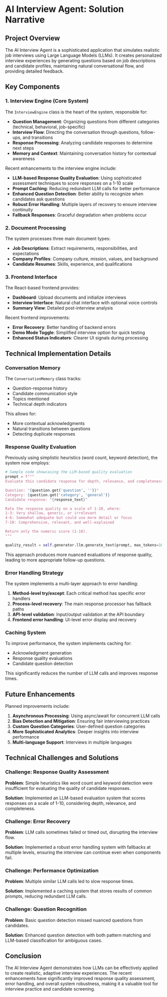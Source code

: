 # AI Interview Agent: Solution Narrative

## Project Overview

The AI Interview Agent is a sophisticated application that simulates realistic job interviews using Large Language Models (LLMs). It creates personalized interview experiences by generating questions based on job descriptions and candidate profiles, maintaining natural conversational flow, and providing detailed feedback.

## Key Components

### 1. Interview Engine (Core System)

The `InterviewEngine` class is the heart of the system, responsible for:

- **Question Management**: Organizing questions from different categories (technical, behavioral, job-specific)
- **Interview Flow**: Directing the conversation through questions, follow-ups, and transitions
- **Response Processing**: Analyzing candidate responses to determine next steps
- **Memory and Context**: Maintaining conversation history for contextual awareness

Recent enhancements to the interview engine include:

- **LLM-based Response Quality Evaluation**: Using sophisticated assessment techniques to score responses on a 1-10 scale
- **Prompt Caching**: Reducing redundant LLM calls for better performance
- **Enhanced Question Detection**: Better ability to recognize when candidates ask questions
- **Robust Error Handling**: Multiple layers of recovery to ensure interview continuity
- **Fallback Responses**: Graceful degradation when problems occur

### 2. Document Processing

The system processes three main document types:
- **Job Descriptions**: Extract requirements, responsibilities, and expectations
- **Company Profiles**: Company culture, mission, values, and background
- **Candidate Resumes**: Skills, experience, and qualifications

### 3. Frontend Interface

The React-based frontend provides:
- **Dashboard**: Upload documents and initialize interviews
- **Interview Interface**: Natural chat interface with optional voice controls
- **Summary View**: Detailed post-interview analysis

Recent frontend improvements:
- **Error Recovery**: Better handling of backend errors
- **Demo Mode Toggle**: Simplified interview option for quick testing
- **Enhanced Status Indicators**: Clearer UI signals during processing

## Technical Implementation Details

### Conversation Memory

The `ConversationMemory` class tracks:
- Question-response history
- Candidate communication style
- Topics mentioned
- Technical depth indicators

This allows for:
- More contextual acknowledgments
- Natural transitions between questions
- Detecting duplicate responses

### Response Quality Evaluation

Previously using simplistic heuristics (word count, keyword detection), the system now employs:

```python
# Sample code showcasing the LLM-based quality evaluation
prompt = f"""
Evaluate this candidate response for depth, relevance, and completeness.

Question: "{question.get('question', '')}"
Category: {question.get('category', 'general')}
Candidate response: "{response_text}"

Rate the response quality on a scale of 1-10, where:
1-3: Very shallow, generic, or irrelevant
4-6: Somewhat adequate but could use more detail or focus
7-10: Comprehensive, relevant, and well-explained

Return only the numeric score (1-10).
"""

quality_result = self.generator.llm.generate_text(prompt, max_tokens=10)
```

This approach produces more nuanced evaluations of response quality, leading to more appropriate follow-up questions.

### Error Handling Strategy

The system implements a multi-layer approach to error handling:

1. **Method-level try/except**: Each critical method has specific error handlers
2. **Process-level recovery**: The main response processor has fallback paths
3. **API-level validation**: Input/output validation at the API boundary
4. **Frontend error handling**: UI-level error display and recovery

### Caching System

To improve performance, the system implements caching for:
- Acknowledgment generation
- Response quality evaluations
- Candidate question detection

This significantly reduces the number of LLM calls and improves response times.

## Future Enhancements

Planned improvements include:

1. **Asynchronous Processing**: Using async/await for concurrent LLM calls
2. **Bias Detection and Mitigation**: Ensuring fair interviewing practices
3. **Custom Question Categories**: User-defined question categories
4. **More Sophisticated Analytics**: Deeper insights into interview performance
5. **Multi-language Support**: Interviews in multiple languages

## Technical Challenges and Solutions

### Challenge: Response Quality Assessment

**Problem**: Simple heuristics like word count and keyword detection were insufficient for evaluating the quality of candidate responses.

**Solution**: Implemented an LLM-based evaluation system that scores responses on a scale of 1-10, considering depth, relevance, and completeness.

### Challenge: Error Recovery

**Problem**: LLM calls sometimes failed or timed out, disrupting the interview flow.

**Solution**: Implemented a robust error handling system with fallbacks at multiple levels, ensuring the interview can continue even when components fail.

### Challenge: Performance Optimization

**Problem**: Multiple similar LLM calls led to slow response times.

**Solution**: Implemented a caching system that stores results of common prompts, reducing redundant LLM calls.

### Challenge: Question Recognition

**Problem**: Basic question detection missed nuanced questions from candidates.

**Solution**: Enhanced question detection with both pattern matching and LLM-based classification for ambiguous cases.

## Conclusion

The AI Interview Agent demonstrates how LLMs can be effectively applied to create realistic, adaptive interview experiences. The recent enhancements have significantly improved response quality assessment, error handling, and overall system robustness, making it a valuable tool for interview practice and candidate screening. 